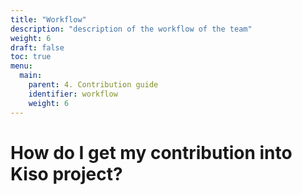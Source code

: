 ```yaml
---
title: "Workflow"
description: "description of the workflow of the team"
weight: 6
draft: false
toc: true
menu:
  main:
    parent: 4. Contribution guide
    identifier: workflow
    weight: 6
---
```


# How do I get my contribution into Kiso project?

